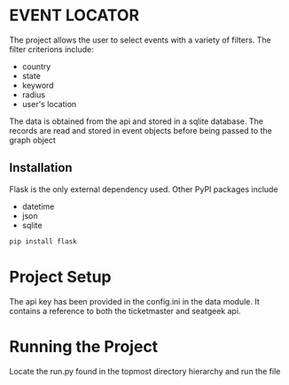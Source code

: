 # EVENT LOCATOR 
The project allows the user to  select events with a variety of filters. The filter criterions include: 
- country 
- state 
- keyword 
- radius 
- user's location 

The data is obtained from the api and  stored in a sqlite database. The  records are read and stored in 
event objects before being passed to the graph object

## Installation 
Flask is the only external dependency used. Other PyPI packages include 
- datetime 
- json 
- sqlite

```bash 
pip install flask 

```

# Project Setup 
The api key has been provided in the config.ini in the data module. It contains a reference to both the ticketmaster and seatgeek api.

# Running the Project
Locate the run.py found in the topmost directory hierarchy and run the file

